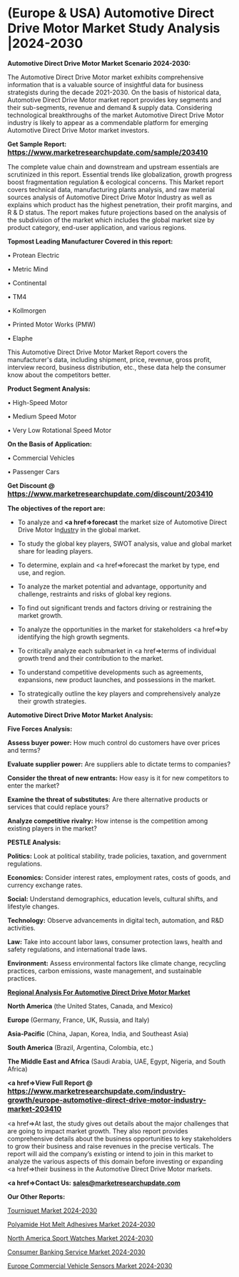# (Europe & USA) Automotive Direct Drive Motor Market Study Analysis |2024-2030

<strong>Automotive Direct Drive Motor Market Scenario 2024-2030:</strong>

The Automotive Direct Drive Motor market exhibits comprehensive information that is a valuable source of insightful data for business strategists during the decade 2021-2030. On the basis of historical data, Automotive Direct Drive Motor market report provides key segments and their sub-segments, revenue and demand &amp; supply data. Considering technological breakthroughs of the market Automotive Direct Drive Motor industry is likely to appear as a commendable platform for emerging Automotive Direct Drive Motor market investors.

<strong>Get Sample Report: <a href=https://www.marketresearchupdate.com/sample/203410><font size=3 color=#0000ff>https://www.marketresearchupdate.com/sample/203410</font></a></strong>

The complete value chain and downstream and upstream essentials are scrutinized in this report. Essential trends like globalization, growth progress boost fragmentation regulation &amp; ecological concerns. This Market report covers technical data, manufacturing plants analysis, and raw material sources analysis of Automotive Direct Drive Motor Industry as well as explains which product has the highest penetration, their profit margins, and R & D status. The report makes future projections based on the analysis of the subdivision of the market which includes the global market size by product category, end-user application, and various regions.

<strong>Topmost Leading Manufacturer Covered in this report:</strong>

• Protean Electric

• Metric Mind

• Continental

• TM4

• Kollmorgen

• Printed Motor Works (PMW)

• Elaphe

This Automotive Direct Drive Motor Market Report covers the manufacturer's data, including shipment, price, revenue, gross profit, interview record, business distribution, etc., these data help the consumer know about the competitors better.

<strong>Product Segment Analysis: </strong>

• High-Speed Motor

• Medium Speed Motor

• Very Low Rotational Speed Motor

<strong>On the Basis of Application:</strong>

• Commercial Vehicles

• Passenger Cars

<strong>Get Discount @ <a href=https://www.marketresearchupdate.com/discount/203410><font size=3 color=#0000ff>https://www.marketresearchupdate.com/discount/203410</font></a></strong>

<strong><b>The objectives of the report are:</b></strong>

- To analyze and <strong><a href=><strong>forecast</strong></a></strong> the market size of Automotive Direct Drive Motor In<a href=ASDF991299>dustr</a>y in the global market.

- To study the global key players, SWOT analysis, value and global market share for leading players.

- To determine, explain and <a href=>forecast</a> the market by type, end use, and region.

- To analyze the market potential and advantage, opportunity and challenge, restraints and risks of global key regions.

- To find out significant trends and factors driving or restraining the market growth.

- To analyze the opportunities in the market for stakeholders <a href=>by</a> identifying the high growth segments.

- To critically analyze each submarket in <a href=>terms</a> of individual growth trend and their contribution to the market.

- To understand competitive developments such as agreements, expansions, new product launches, and possessions in the market.

- To strategically outline the key players and comprehensively analyze their growth strategies.

<strong>Automotive Direct Drive Motor Market Analysis:</strong>

<strong>Five Forces Analysis:</strong>

<strong>Assess buyer power:</strong> How much control do customers have over prices and terms?

<strong>Evaluate supplier power:</strong> Are suppliers able to dictate terms to companies?

<strong>Consider the threat of new entrants:</strong> How easy is it for new competitors to enter the market?

<strong>Examine the threat of substitutes:</strong> Are there alternative products or services that could replace yours?

<strong>Analyze competitive rivalry:</strong> How intense is the competition among existing players in the market?

<strong>PESTLE Analysis:</strong>

<strong>Politics:</strong> Look at political stability, trade policies, taxation, and government regulations.

<strong>Economics:</strong> Consider interest rates, employment rates, costs of goods, and currency exchange rates.

<strong>Social:</strong> Understand demographics, education levels, cultural shifts, and lifestyle changes.

<strong>Technology:</strong> Observe advancements in digital tech, automation, and R&D activities.

<strong>Law:</strong> Take into account labor laws, consumer protection laws, health and safety regulations, and international trade laws.

<strong>Environment:</strong> Assess environmental factors like climate change, recycling practices, carbon emissions, waste management, and sustainable practices.

<strong><u><b>Regional Analysis For Automotive Direct Drive Motor Market</b></u></strong>

<strong><b>North America</b></strong> (the United States, Canada, and Mexico)

<strong><b>Europe </b></strong>(Germany, France, UK, Russia, and Italy)

<strong><b>Asia-Pacific</b></strong> (China, Japan, Korea, India, and Southeast Asia)

<strong><b>South America</b></strong> (Brazil, Argentina, Colombia, etc.)

<strong><b>The Middle East and Africa</b></strong> (Saudi Arabia, UAE, Egypt, Nigeria, and South Africa)

<strong><a href=>View Full Report</a> @ <a href=https://www.marketresearchupdate.com/industry-growth/europe-automotive-direct-drive-motor-industry-market-203410><font size=3 color=#0000ff>https://www.marketresearchupdate.com/industry-growth/europe-automotive-direct-drive-motor-industry-market-203410</font></a></strong>

<a href=>At last,</a> the study gives out details about the major challenges that are going to impact market growth. They also report provides comprehensive details about the business opportunities to key stakeholders to grow their business and raise revenues in the precise verticals. The report will aid the company’s existing or intend to join in this market to analyze the various aspects of this domain before investing or expanding <a href=>their</a> business in the Automotive Direct Drive Motor markets.

<strong><a href=>Contact Us:</a></strong>
<strong>sales@marketresearchupdate.com</strong>

<strong>Our Other Reports:</strong>

<a href=https://www.linkedin.com/pulse/tourniquet-market-2023-top-key-players-types>Tourniquet Market 2024-2030</a>

<a href=https://www.linkedin.com/pulse/polyamide-hot-melt-adhesives-market-outlooks>Polyamide Hot Melt Adhesives Market 2024-2030</a>

<a href=https://www.linkedin.com/pulse/north-america-sport-watches-market-2023-current>North America Sport Watches Market 2024-2030</a>

<a href=https://www.linkedin.com/pulse/consumer-banking-service-market-statistics-pointing-sio8f/>Consumer Banking Service Market 2024-2030</a>

<a href=https://www.linkedin.com/pulse/europe-commercial-vehicle-sensors-market-nyjrf/>Europe Commercial Vehicle Sensors Market 2024-2030</a>

